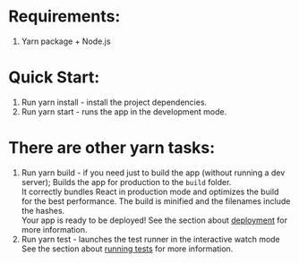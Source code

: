 # Requirements:

1. Yarn package + Node.js
# Quick Start:

1. Run yarn install - install the project dependencies.
2. Run yarn start - runs the app in the development mode. 

# There are other yarn tasks:

1. Run yarn build - if you need just to build the app (without running a dev server);
   Builds the app for production to the `build` folder.\
   It correctly bundles React in production mode and optimizes the build for the best performance.
   The build is minified and the filenames include the hashes.\
   Your app is ready to be deployed!
   See the section about [deployment](https://facebook.github.io/create-react-app/docs/deployment) for more information.
2. Run yarn test - launches the test runner in the interactive watch mode
   See the section about [running tests](https://facebook.github.io/create-react-app/docs/running-tests) for more information.


